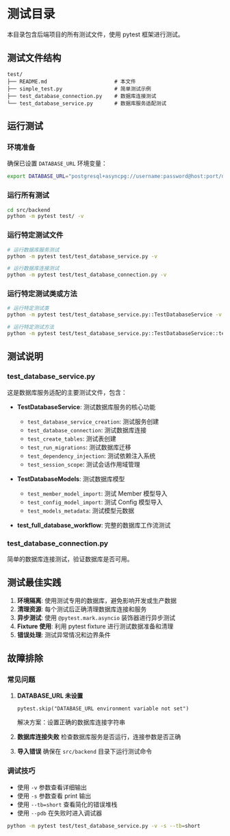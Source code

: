 # 测试目录

本目录包含后端项目的所有测试文件，使用 pytest 框架进行测试。

## 测试文件结构

```
test/
├── README.md                      # 本文件
├── simple_test.py                 # 简单测试示例
├── test_database_connection.py    # 数据库连接测试
└── test_database_service.py       # 数据库服务适配测试
```

## 运行测试

### 环境准备

确保已设置 `DATABASE_URL` 环境变量：

```bash
export DATABASE_URL="postgresql+asyncpg://username:password@host:port/database"
```

### 运行所有测试

```bash
cd src/backend
python -m pytest test/ -v
```

### 运行特定测试文件

```bash
# 运行数据库服务测试
python -m pytest test/test_database_service.py -v

# 运行数据库连接测试
python -m pytest test/test_database_connection.py -v
```

### 运行特定测试类或方法

```bash
# 运行特定测试类
python -m pytest test/test_database_service.py::TestDatabaseService -v

# 运行特定测试方法
python -m pytest test/test_database_service.py::TestDatabaseService::test_database_connection -v
```

## 测试说明

### test_database_service.py

这是数据库服务适配的主要测试文件，包含：

- **TestDatabaseService**: 测试数据库服务的核心功能
  - `test_database_service_creation`: 测试服务创建
  - `test_database_connection`: 测试数据库连接
  - `test_create_tables`: 测试表创建
  - `test_run_migrations`: 测试数据库迁移
  - `test_dependency_injection`: 测试依赖注入系统
  - `test_session_scope`: 测试会话作用域管理

- **TestDatabaseModels**: 测试数据库模型
  - `test_member_model_import`: 测试 Member 模型导入
  - `test_config_model_import`: 测试 Config 模型导入
  - `test_models_metadata`: 测试模型元数据

- **test_full_database_workflow**: 完整的数据库工作流测试

### test_database_connection.py

简单的数据库连接测试，验证数据库是否可用。

## 测试最佳实践

1. **环境隔离**: 使用测试专用的数据库，避免影响开发或生产数据
2. **清理资源**: 每个测试后正确清理数据库连接和服务
3. **异步测试**: 使用 `@pytest.mark.asyncio` 装饰器进行异步测试
4. **Fixture 使用**: 利用 pytest fixture 进行测试数据准备和清理
5. **错误处理**: 测试异常情况和边界条件

## 故障排除

### 常见问题

1. **DATABASE_URL 未设置**
   ```
   pytest.skip("DATABASE_URL environment variable not set")
   ```
   解决方案：设置正确的数据库连接字符串

2. **数据库连接失败**
   检查数据库服务是否运行，连接参数是否正确

3. **导入错误**
   确保在 `src/backend` 目录下运行测试命令

### 调试技巧

- 使用 `-v` 参数查看详细输出
- 使用 `-s` 参数查看 print 输出
- 使用 `--tb=short` 查看简化的错误堆栈
- 使用 `--pdb` 在失败时进入调试器

```bash
python -m pytest test/test_database_service.py -v -s --tb=short
```
